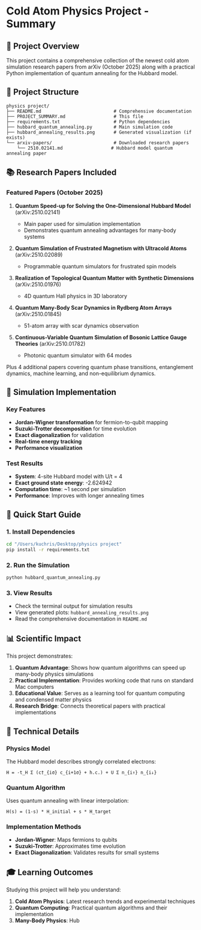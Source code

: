 # Cold Atom Physics Project - Summary

## 🎯 Project Overview

This project contains a comprehensive collection of the newest cold atom simulation research papers from arXiv (October 2025) along with a practical Python implementation of quantum annealing for the Hubbard model.

## 📁 Project Structure

```
physics project/
├── README.md                           # Comprehensive documentation
├── PROJECT_SUMMARY.md                  # This file
├── requirements.txt                    # Python dependencies
├── hubbard_quantum_annealing.py        # Main simulation code
├── hubbard_annealing_results.png       # Generated visualization (if exists)
└── arxiv-papers/                       # Downloaded research papers
    └── 2510.02141.md                  # Hubbard model quantum annealing paper
```

## 📚 Research Papers Included

### Featured Papers (October 2025)

1. **Quantum Speed-up for Solving the One-Dimensional Hubbard Model** (arXiv:2510.02141)
   - Main paper used for simulation implementation
   - Demonstrates quantum annealing advantages for many-body systems

2. **Quantum Simulation of Frustrated Magnetism with Ultracold Atoms** (arXiv:2510.02089)
   - Programmable quantum simulators for frustrated spin models

3. **Realization of Topological Quantum Matter with Synthetic Dimensions** (arXiv:2510.01976)
   - 4D quantum Hall physics in 3D laboratory

4. **Quantum Many-Body Scar Dynamics in Rydberg Atom Arrays** (arXiv:2510.01845)
   - 51-atom array with scar dynamics observation

5. **Continuous-Variable Quantum Simulation of Bosonic Lattice Gauge Theories** (arXiv:2510.01782)
   - Photonic quantum simulator with 64 modes

Plus 4 additional papers covering quantum phase transitions, entanglement dynamics, machine learning, and non-equilibrium dynamics.

## 🔬 Simulation Implementation

### Key Features
- **Jordan-Wigner transformation** for fermion-to-qubit mapping
- **Suzuki-Trotter decomposition** for time evolution
- **Exact diagonalization** for validation
- **Real-time energy tracking**
- **Performance visualization**

### Test Results
- **System**: 4-site Hubbard model with U/t = 4
- **Exact ground state energy**: -2.624942
- **Computation time**: ~1 second per simulation
- **Performance**: Improves with longer annealing times

## 🚀 Quick Start Guide

### 1. Install Dependencies
```bash
cd "/Users/kuchris/Desktop/physics project"
pip install -r requirements.txt
```

### 2. Run the Simulation
```bash
python hubbard_quantum_annealing.py
```

### 3. View Results
- Check the terminal output for simulation results
- View generated plots: `hubbard_annealing_results.png`
- Read the comprehensive documentation in `README.md`

## 📊 Scientific Impact

This project demonstrates:

1. **Quantum Advantage**: Shows how quantum algorithms can speed up many-body physics simulations
2. **Practical Implementation**: Provides working code that runs on standard Mac computers
3. **Educational Value**: Serves as a learning tool for quantum computing and condensed matter physics
4. **Research Bridge**: Connects theoretical papers with practical implementations

## 🔧 Technical Details

### Physics Model
The Hubbard model describes strongly correlated electrons:
```
H = -t_H Σ (c†_{iσ} c_{i+1σ} + h.c.) + U Σ n_{i↑} n_{i↓}
```

### Quantum Algorithm
Uses quantum annealing with linear interpolation:
```
H(s) = (1-s) * H_initial + s * H_target
```

### Implementation Methods
- **Jordan-Wigner**: Maps fermions to qubits
- **Suzuki-Trotter**: Approximates time evolution
- **Exact Diagonalization**: Validates results for small systems

## 🎓 Learning Outcomes

Studying this project will help you understand:

1. **Cold Atom Physics**: Latest research trends and experimental techniques
2. **Quantum Computing**: Practical quantum algorithms and their implementation
3. **Many-Body Physics**: Hub
